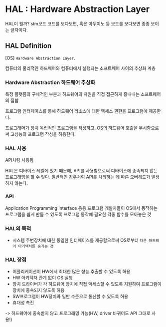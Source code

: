 # HAL : Hardware Abstraction Layer

HAL이 뭘까? stm보드 코드를 보다보면, 혹은 아두이노 등 보드를 보다보면 종종 보이는 글자이다.

## HAL Definition
[OS] `Hardware Abstraction Layer`.

컴퓨터의 물리적인 하드웨어와 컴퓨터에서 실행되는 소프트웨어 사이의 추상화 계층

### Hardware Abstraction 하드웨어 추상화
특정 플랫폼의 구체적인 부분과 하드웨어의 자원을 직접 접근하게 흉내내는 소프트웨어의 집합

프로그램 인터페이스를 통해 하드웨어 리소스에 대한 액세스 권한을 프로그램에 제공한다.

프로그래머가 장치 독립적인 프로그램을 작성하고, OS의 하드웨어 호출을 무시함으로써 고성능의 프로그램 작성을 허용한다.

### HAL 사용
API처럼 사용됨

HAL은 디바이스 레벨에 있기 때문에, API를 사용함으로써 디바이스에 종속되지 않는 프로그래밍을 할 수 잏다. 일반적인 경우처럼 API를 처리하는 데 따른 오버헤드가 발생하지 않는다.

### API
Application Programming Interface
응용 프로그램 개발자들이 OS에서 동작하는 프로그램을 쉽게 만들 수 있도록 프로그램 동작에 필요한 각종 함수를 모아놓은 것

### HAL의 목적
- 시스템 주변장치에 대한 동일한 인터페이스를 제공함으로써 OS로부터 `다른 하드웨어 아키텍처를 숨기는 것`

### HAL 장점
- 어플리케이션이 HW에서 최대한 많은 성능 추출할 수 있도록 허용
- HW 아키텍처 관계 없이 OS 실행
- 장치 드라이버가 각 하드웨어 장치에 직접 액세스할 수 있도록 지원하여 프로그램이 장치에 종속되지 않도록 허용
- SW프로그램이 HW장치와 일반 수준으로 통신할 수 있도록 허용
- 휴대성 촉진

-> 하드웨어에 종속받지 않고 프로그래밍 가능(HW, driver 바뀌어도 API 그대로 사용!)
